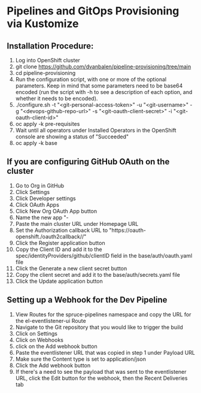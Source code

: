 # Pipelines and GitOps Provisioning via Kustomize

## Installation Procedure:

1. Log into OpenShift cluster
2. git clone https://github.com/dvanbalen/pipeline-provisioning/tree/main
3. cd pipeline-provisioning
4. Run the configuration script, with one or more of the optional parameters. Keep in mind that some parameters need to be base64 encoded (run the script with -h to see a description of each option, and whether it needs to be encoded).
5. ./configure.sh -t "\<git-personal-access-token\>" -u "\<git-username\>" -g "\<devops-github-repo-url\>" -s "\<git-oauth-client-secret\>" -i "\<git-oauth-client-id\>"
6. oc apply -k pre-requisites
7. Wait until all operators under Installed Operators in the OpenShift console are showing a status of "Succeeded"
8. oc apply -k base

## If you are configuring GitHub OAuth on the cluster

1. Go to Org in GitHub
2. Click Settings
3. Click Developer settings
4. Click OAuth Apps
5. Click New Org OAuth App button
6. Name the new app "<app-name>-<OCPClusterID>
7. Paste the main cluster URL under Homepage URL
8. Set the Authorization callback URL to "https://oauth-openshift.<your-cluster-url>/oauth2callback/<name-of-github-group>/"
9. Click the Register application button
10. Copy the Client ID and add it to the spec/identityProviders/github/clientID field in the base/auth/oauth.yaml file
11. Click the Generate a new client secret button
12. Copy the client secret and add it to the base/auth/secrets.yaml file
13. Click the Update application button

## Setting up a Webhook for the Dev Pipeline

1. View Routes for the spruce-pipelines namespace and copy the URL for the el-eventlistener-ui Route
2. Navigate to the Git repository that you would like to trigger the build
3. Click on Settings
4. Click on Webhooks
5. click on the Add webhook button
6. Paste the eventlistener URL that was copied in step 1 under Payload URL
7. Make sure the Content type is set to application/json
8. Click the Add webhook button
9. If there's a need to see the payload that was sent to the eventlistener URL, click the Edit button for the webhook, then the Recent Deliveries tab
